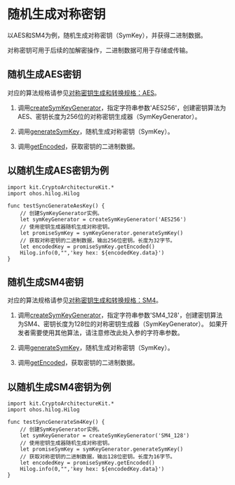 # 随机生成对称密钥

以AES和SM4为例，随机生成对称密钥（SymKey），并获得二进制数据。

对称密钥可用于后续的加解密操作，二进制数据可用于存储或传输。

## 随机生成AES密钥

对应的算法规格请参见[对称密钥生成和转换规格：AES](./cj-crypto-sym-key-generation-conversion-spec.md#aes)。

1. 调用[createSymKeyGenerator](../../../../API_Reference/source_zh_cn/CryptoArchitectureKit/cj-apis-crypto.md#func-createsymkeygeneratorstring)，指定字符串参数'AES256'，创建密钥算法为AES、密钥长度为256位的对称密钥生成器（SymKeyGenerator）。

2. 调用[generateSymKey](../../../../API_Reference/source_zh_cn/CryptoArchitectureKit/cj-apis-crypto.md#func-generatesymkey)，随机生成对称密钥（SymKey）。

3. 调用[getEncoded](../../../../API_Reference/source_zh_cn/CryptoArchitectureKit/cj-apis-crypto.md#func-getencoded)，获取密钥的二进制数据。

## 以随机生成AES密钥为例

<!-- compile -->

```cangjie
import kit.CryptoArchitectureKit.*
import ohos.hilog.Hilog

func testSyncGenerateAesKey() {
    // 创建SymKeyGenerator实例。
    let symKeyGenerator = createSymKeyGenerator('AES256')
    // 使用密钥生成器随机生成对称密钥。
    let promiseSymKey = symKeyGenerator.generateSymKey()
    // 获取对称密钥的二进制数据，输出256位密钥。长度为32字节。
    let encodedKey = promiseSymKey.getEncoded()
    Hilog.info(0,"",'key hex: ${encodedKey.data}')
}
 ```

## 随机生成SM4密钥

对应的算法规格请参见[对称密钥生成和转换规格：SM4](./cj-crypto-sym-key-generation-conversion-spec.md#sm4)。

1. 调用[createSymKeyGenerator](../../../../API_Reference/source_zh_cn/CryptoArchitectureKit/cj-apis-crypto.md#func-createsymkeygeneratorstring)，指定字符串参数'SM4_128'，创建密钥算法为SM4、密钥长度为128位的对称密钥生成器（SymKeyGenerator）。
   如果开发者需要使用其他算法，请注意修改此处入参的字符串参数。

2. 调用[generateSymKey](../../../../API_Reference/source_zh_cn/CryptoArchitectureKit/cj-apis-crypto.md#func-generatesymkey)，随机生成对称密钥（SymKey）。

3. 调用[getEncoded](../../../../API_Reference/source_zh_cn/CryptoArchitectureKit/cj-apis-crypto.md#func-getencoded)，获取密钥的二进制数据。

## 以随机生成SM4密钥为例

<!-- compile -->

```cangjie
import kit.CryptoArchitectureKit.*
import ohos.hilog.Hilog

func testSyncGenerateSm4Key() {
    // 创建SymKeyGenerator实例。
    let symKeyGenerator = createSymKeyGenerator('SM4_128')
    // 使用密钥生成器随机生成对称密钥。
    let promiseSymKey = symKeyGenerator.generateSymKey()
    // 获取对称密钥的二进制数据，输出128位密钥。长度为16字节。
    let encodedKey = promiseSymKey.getEncoded()
    Hilog.info(0,"",'key hex: ${encodedKey.data}')
}
```
